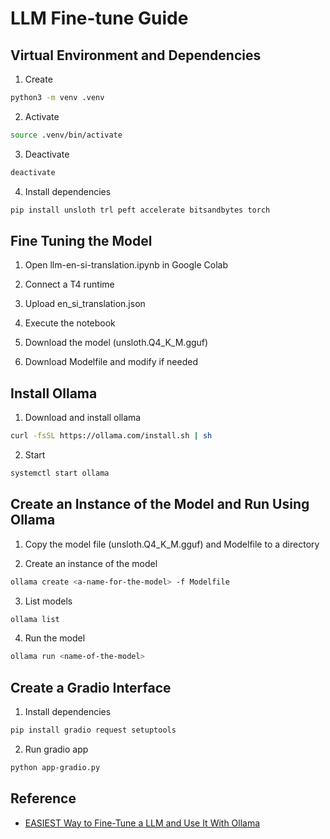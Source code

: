 # LLM Fine-tune Guide

## Virtual Environment and Dependencies

1. Create
```bash
python3 -m venv .venv
```
2. Activate
```bash
source .venv/bin/activate
```
3. Deactivate
```bash
deactivate  
```
4. Install dependencies
```bash
pip install unsloth trl peft accelerate bitsandbytes torch
```

## Fine Tuning the Model

1. Open llm-en-si-translation.ipynb in Google Colab

2. Connect a T4 runtime

3. Upload en_si_translation.json

4. Execute the notebook

5. Download the model (unsloth.Q4_K_M.gguf)

6. Download Modelfile and modify if needed

## Install Ollama

1. Download and install ollama
```bash
curl -fsSL https://ollama.com/install.sh | sh
```

2. Start
```bash
systemctl start ollama
```

## Create an Instance of the Model and Run Using Ollama
1. Copy the model file (unsloth.Q4_K_M.gguf) and Modelfile to a directory

2. Create an instance of the model
```bash
ollama create <a-name-for-the-model> -f Modelfile
```

3. List models
```bash
ollama list
```

4. Run the model
```bash
ollama run <name-of-the-model>
```
## Create a Gradio Interface

1. Install dependencies
```bash
pip install gradio request setuptools
```

2. Run gradio app
```bash
python app-gradio.py
```

## Reference
- [EASIEST Way to Fine-Tune a LLM and Use It With Ollama](https://www.youtube.com/watch?v=pTaSDVz0gok)